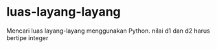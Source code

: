# luas-layang-layang
Mencari luas layang-layang menggunakan Python.
nilai d1 dan d2 harus bertipe integer
